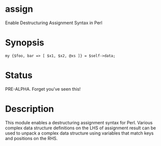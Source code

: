 assign
======

Enable Destructuring Assignment Syntax in Perl

# Synopsis

```
my {$foo, bar => [ $x1, $x2, @xs ]} = $self->data;
```

# Status

PRE-ALPHA. Forget you've seen this!

# Description

This module enables a destructuring assignment syntax for Perl.
Various complex data structure definitions on the LHS of assignment result can
be used to unpack a complex data structure using variables that match keys and
positions on the RHS.
